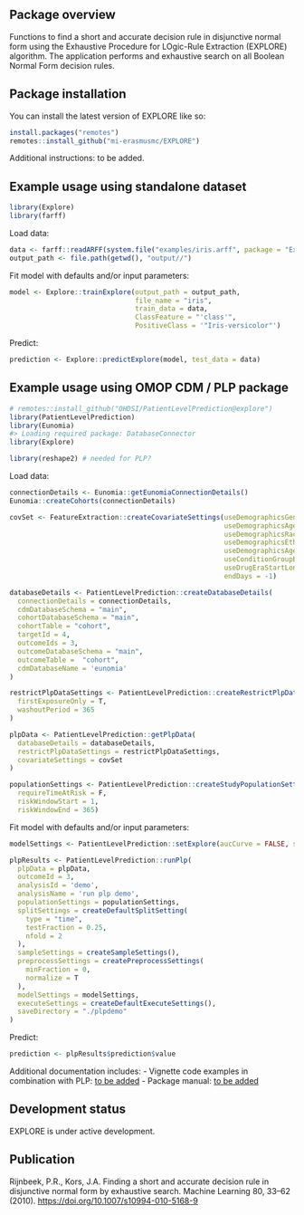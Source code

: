 
## Package overview

Functions to find a short and accurate decision rule in disjunctive
normal form using the Exhaustive Procedure for LOgic-Rule Extraction
(EXPLORE) algorithm. The application performs and exhaustive search on
all Boolean Normal Form decision rules.

## Package installation

You can install the latest version of EXPLORE like so:

``` r
install.packages("remotes")
remotes::install_github("mi-erasmusmc/EXPLORE")
```

Additional instructions: to be added.

## Example usage using standalone dataset

``` r
library(Explore)
library(farff)
```

Load data:

``` r
data <- farff::readARFF(system.file("examples/iris.arff", package = "Explore"))
output_path <- file.path(getwd(), "output//")
```

Fit model with defaults and/or input parameters:

``` r
model <- Explore::trainExplore(output_path = output_path, 
                               file_name = "iris", 
                               train_data = data, 
                               ClassFeature = "'class'", 
                               PositiveClass = '"Iris-versicolor"')
```

Predict:

``` r
prediction <- Explore::predictExplore(model, test_data = data)
```

## Example usage using OMOP CDM / PLP package

``` r
# remotes::install_github("OHDSI/PatientLevelPrediction@explore")
library(PatientLevelPrediction)
library(Eunomia)
#> Loading required package: DatabaseConnector
library(Explore)

library(reshape2) # needed for PLP?
```

Load data:

``` r
connectionDetails <- Eunomia::getEunomiaConnectionDetails()
Eunomia::createCohorts(connectionDetails)

covSet <- FeatureExtraction::createCovariateSettings(useDemographicsGender = T,
                                                     useDemographicsAge = T,
                                                     useDemographicsRace = T,
                                                     useDemographicsEthnicity = T,
                                                     useDemographicsAgeGroup = T,
                                                     useConditionGroupEraLongTerm = T,
                                                     useDrugEraStartLongTerm  = T,
                                                     endDays = -1)

databaseDetails <- PatientLevelPrediction::createDatabaseDetails(
  connectionDetails = connectionDetails,
  cdmDatabaseSchema = "main",
  cohortDatabaseSchema = "main",
  cohortTable = "cohort",
  targetId = 4,
  outcomeIds = 3,
  outcomeDatabaseSchema = "main",
  outcomeTable =  "cohort",
  cdmDatabaseName = 'eunomia'
)

restrictPlpDataSettings <- PatientLevelPrediction::createRestrictPlpDataSettings(
  firstExposureOnly = T,
  washoutPeriod = 365
)

plpData <- PatientLevelPrediction::getPlpData(
  databaseDetails = databaseDetails,
  restrictPlpDataSettings = restrictPlpDataSettings,
  covariateSettings = covSet
)

populationSettings <- PatientLevelPrediction::createStudyPopulationSettings(
  requireTimeAtRisk = F,
  riskWindowStart = 1,
  riskWindowEnd = 365)
```

Fit model with defaults and/or input parameters:

``` r
modelSettings <- PatientLevelPrediction::setExplore(aucCurve = FALSE, sort_by = "random")

plpResults <- PatientLevelPrediction::runPlp( 
  plpData = plpData, 
  outcomeId = 3,
  analysisId = 'demo', 
  analysisName = 'run plp demo', 
  populationSettings = populationSettings, 
  splitSettings = createDefaultSplitSetting(
    type = "time",
    testFraction = 0.25,
    nfold = 2
  ), 
  sampleSettings = createSampleSettings(),
  preprocessSettings = createPreprocessSettings(
    minFraction = 0, 
    normalize = T
  ), 
  modelSettings = modelSettings, 
  executeSettings = createDefaultExecuteSettings(), 
  saveDirectory = "./plpdemo"
)
```

Predict:

``` r
prediction <- plpResults$prediction$value
```

Additional documentation includes: - Vignette code examples in
combination with PLP: [to be
added](~/Documents/Git/Explore/vignettes/EXPLORE_withPLP.Rmd) - Package
manual: [to be added](~/Documents/Git/Explore/vignettes/Explore_1.0.pdf)

## Development status

EXPLORE is under active development.

## Publication

Rijnbeek, P.R., Kors, J.A. Finding a short and accurate decision rule in
disjunctive normal form by exhaustive search. Machine Learning 80, 33–62
(2010). <https://doi.org/10.1007/s10994-010-5168-9>
